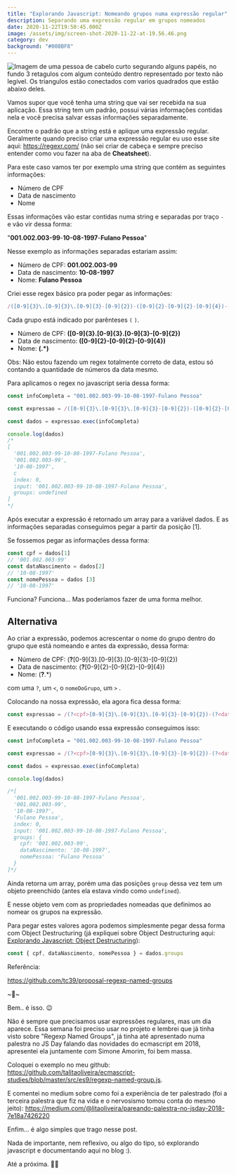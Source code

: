 ```yaml
---
title: "Explorando Javascript: Nomeando grupos numa expressão regular"
description: Separando uma expressão regular em grupos nomeados
date: 2020-11-22T19:50:45.000Z
image: /assets/img/screen-shot-2020-11-22-at-19.56.46.png
category: dev
background: "#008BF8"
---
```

![Imagem de uma pessoa de cabelo curto segurando alguns papéis, no fundo 3 retagulos com algum conteúdo dentro representado por texto não legível. Os triangulos estão conectados com varios quadrados que estão abaixo deles.](assets/img/screen-shot-2020-11-22-at-19.56.46.png "Imagem de uma pessoa de cabelo curto segurando alguns papéis, no fundo 3 retagulos com algum conteúdo dentro representado por texto não legível. Os triangulos estão conectados com varios quadrados que estão abaixo deles.")

Vamos supor que você tenha uma string que vai ser recebida na sua aplicação. Essa string tem um padrão, possui várias informações contidas nela e você precisa salvar essas informações separadamente.

Encontre o padrão que a string está e aplique uma expressão regular. Geralmente quando preciso criar uma expressão regular eu uso esse site aqui: <a href="https://regexr.com/" target="_blank">https://regexr.com/</a> (não sei criar de cabeça e sempre preciso entender como vou fazer na aba de **Cheatsheet**).

Para este caso vamos ter por exemplo uma string que contém as seguintes informações:

* Número de CPF
* Data de nascimento
* Nome

Essas informações vão estar contidas numa string e separadas por traço `-` e vão vir dessa forma:

"**001.002.003-99**-**10-08-1997**-**Fulano Pessoa**"

Nesse exemplo as informações separadas estariam assim:

* Número de CPF: **001.002.003-99**
* Data de nascimento: **10-08-1997**
* Nome: **Fulano Pessoa**

Criei esse regex básico pra poder pegar as informações:

```jsx
/([0-9]{3}\.[0-9]{3}\.[0-9]{3}-[0-9]{2})-([0-9]{2}-[0-9]{2}-[0-9]{4})-(.*)/
```

Cada grupo está indicado por parênteses `(` `)`.

* Número de CPF: **(\[0-9]{3}.\[0-9]{3}.\[0-9]{3}-\[0-9]{2})**
* Data de nascimento: **(\[0-9]{2}-\[0-9]{2}-\[0-9]{4})**
* Nome: **(.*)**

Obs: Não estou fazendo um regex totalmente correto de data, estou só contando a quantidade de números da data mesmo.

Para aplicamos o regex no javascript seria dessa forma:

```jsx
const infoCompleta = "001.002.003-99-10-08-1997-Fulano Pessoa"

const expressao = /([0-9]{3}\.[0-9]{3}\.[0-9]{3}-[0-9]{2})-([0-9]{2}-[0-9]{2}-[0-9]{4})-(.*)/;

const dados = expressao.exec(infoCompleta)

console.log(dados)
/*
[
  '001.002.003-99-10-08-1997-Fulano Pessoa',
  '001.002.003-99',
  '10-08-1997',
  c
  index: 0,
  input: '001.002.003-99-10-08-1997-Fulano Pessoa',
  groups: undefined
]
*/
```

Após executar a expressão é retornado um array para a variável dados. E as informações separadas conseguimos pegar a partir da posição \[1].

Se fossemos pegar as informações dessa forma:

```jsx
const cpf = dados[1]
// '001.002.003-99'
const dataNascimento = dados[2]
// '10-08-1997'
const nomePessoa = dados [3]
// '10-08-1997'
```

Funciona? Funciona... Mas poderíamos fazer de uma forma melhor.

## Alternativa

Ao criar a expressão, podemos acrescentar o nome do grupo dentro do grupo que está nomeando e antes da expressão, dessa forma:

* Número de CPF: (**?<cpf>**\[0-9]{3}.\[0-9]{3}.\[0-9]{3}-\[0-9]{2})
* Data de nascimento: (**?<dataNascimento>**\[0-9]{2}-\[0-9]{2}-\[0-9]{4})
* Nome: (**?<nomePessoa>**.*)

com uma `?`, um `<`, o `nomeDoGrupo`, um `>` .

Colocando na nossa expressão, ela agora fica dessa forma:

```jsx
const expressao = /(?<cpf>[0-9]{3}\.[0-9]{3}\.[0-9]{3}-[0-9]{2})-(?<dataNascimento>[0-9]{2}-[0-9]{2}-[0-9]{4})-(?<nomePessoa>.*)/;
```

E executando o código usando essa expressão conseguimos isso:

```jsx
const infoCompleta = "001.002.003-99-10-08-1997-Fulano Pessoa"

const expressao = /(?<cpf>[0-9]{3}\.[0-9]{3}\.[0-9]{3}-[0-9]{2})-(?<dataNascimento>[0-9]{2}-[0-9]{2}-[0-9]{4})-(?<nomePessoa>.*)/;

const dados = expressao.exec(infoCompleta)

console.log(dados)

/*[
  '001.002.003-99-10-08-1997-Fulano Pessoa',
  '001.002.003-99',
  '10-08-1997',
  'Fulano Pessoa',
  index: 0,
  input: '001.002.003-99-10-08-1997-Fulano Pessoa',
  groups: {
    cpf: '001.002.003-99',
    dataNascimento: '10-08-1997',
    nomePessoa: 'Fulano Pessoa'
  }
]*/
```

Ainda retorna um array, porém uma das posições `group` dessa vez tem um objeto preenchido (antes ela estava vindo como `undefined`).

E nesse objeto vem com as propriedades nomeadas que definimos ao nomear os grupos na expressão.

Para pegar estes valores agora podemos simplesmente pegar dessa forma com Object Destructuring (já expliquei sobre Object Destructuring aqui: <a href="https://blog.talitaoliveira.com.br/explorando-javascript-object-destructuring/" target="_blank">Explorando Javascript: Object Destructuring</a>):

```jsx
const { cpf, dataNascimento, nomePessoa } = dados.groups
```

Referência:

<a href="https://github.com/tc39/proposal-regexp-named-groups" target="_blank">https://github.com/tc39/proposal-regexp-named-groups</a>

\~🌟\~

Bem.. é isso. 😉

Não é sempre que precisamos usar expressões regulares, mas um dia aparece. Essa semana foi preciso usar no projeto e lembrei que já tinha visto sobre "Regexp Named Groups", já tinha até apresentado numa palestra no JS Day falando das novidades do ecmascript em 2018, apresentei ela juntamente com Simone Amorim, foi bem massa.

Coloquei o exemplo no meu github: <a href="https://github.com/talitaoliveira/ecmascript-studies/blob/master/src/es9/regexp-named-group.js" target="_blank">https://github.com/talitaoliveira/ecmascript-studies/blob/master/src/es9/regexp-named-group.js</a>.

E comentei no medium sobre como foi a experiência de ter palestrado (foi a terceira palestra que fiz na vida e o nervosismo tomou conta do mesmo jeito): <a href="https://medium.com/@litaoliveira/pareando-palestra-no-jsday-2018-7e18a7426220" target="_blank">https://medium.com/@litaoliveira/pareando-palestra-no-jsday-2018-7e18a7426220</a>

Enfim... é algo simples que trago nesse post.

Nada de importante, nem reflexivo, ou algo do tipo, só explorando javascript e documentando aqui no blog :).

Até a próxima. 🤙🏽